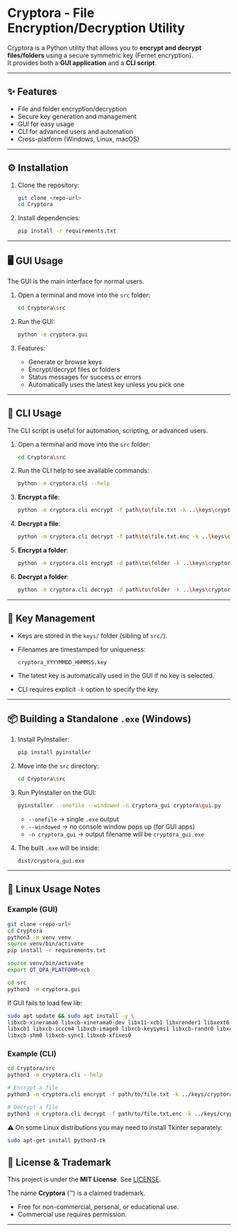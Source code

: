 # Cryptora - File Encryption/Decryption Utility

Cryptora is a Python utility that allows you to **encrypt and decrypt files/folders** using a secure symmetric key (Fernet encryption).  
It provides both a **GUI application** and a **CLI script**.

---

## ✨ Features
- File and folder encryption/decryption  
- Secure key generation and management  
- GUI for easy usage  
- CLI for advanced users and automation  
- Cross-platform (Windows, Linux, macOS)  

---

## ⚙️ Installation
1. Clone the repository:
   ```bash
   git clone <repo-url>
   cd Cryptora
   ```

2. Install dependencies:

   ```bash
   pip install -r requirements.txt
   ```

---

## 🖥️ GUI Usage

The GUI is the main interface for normal users.

1. Open a terminal and move into the `src` folder:

   ```bash
   cd Cryptora\src
   ```

2. Run the GUI:

   ```bash
   python -m cryptora.gui
   ```

3. Features:

   * Generate or browse keys
   * Encrypt/decrypt files or folders
   * Status messages for success or errors
   * Automatically uses the latest key unless you pick one

---

## 🔑 CLI Usage

The CLI script is useful for automation, scripting, or advanced users.

1. Open a terminal and move into the `src` folder:

   ```bash
   cd Cryptora\src
   ```

2. Run the CLI help to see available commands:

   ```bash
   python -m cryptora.cli --help
   ```

3. **Encrypt a file**:

   ```bash
   python -m cryptora.cli encrypt -f path\to\file.txt -k ..\keys\cryptora_YYYYMMDD_HHMMSS.key
   ```

4. **Decrypt a file**:

   ```bash
   python -m cryptora.cli decrypt -f path\to\file.txt.enc -k ..\keys\cryptora_YYYYMMDD_HHMMSS.key
   ```

5. **Encrypt a folder**:

   ```bash
   python -m cryptora.cli encrypt -d path\to\folder -k ..\keys\cryptora_YYYYMMDD_HHMMSS.key
   ```

6. **Decrypt a folder**:

   ```bash
   python -m cryptora.cli decrypt -d path\to\folder -k ..\keys\cryptora_YYYYMMDD_HHMMSS.key
   ```

---

## 🔐 Key Management

* Keys are stored in the `keys/` folder (sibling of `src/`).
* Filenames are timestamped for uniqueness:

  ```
  cryptora_YYYYMMDD_HHMMSS.key
  ```
* The latest key is automatically used in the GUI if no key is selected.
* CLI requires explicit `-k` option to specify the key.

---

## 📦 Building a Standalone `.exe` (Windows)

1. Install PyInstaller:

   ```bash
   pip install pyinstaller
   ```

2. Move into the `src` directory:

   ```bash
   cd Cryptora\src
   ```

3. Run PyInstaller on the GUI:

   ```bash
   pyinstaller --onefile --windowed -n cryptora_gui cryptora\gui.py
   ```

   * `--onefile` → single `.exe` output
   * `--windowed` → no console window pops up (for GUI apps)
   * `-n cryptora_gui` → output filename will be `cryptora_gui.exe`

4. The built `.exe` will be inside:

   ```
   dist/cryptora_gui.exe
   ```

---


## 🐧 Linux Usage Notes

### Example (GUI)

```bash
git clone <repo-url>
cd Cryptora
python3 -m venv venv
source venv/bin/activate
pip install -r requirements.txt

source venv/bin/activate
export QT_QPA_PLATFORM=xcb

cd src
python3 -m cryptora.gui
```
If GUI fails to load few lib:
```bash
sudo apt update && sudo apt install -y \
libxcb-xinerama0 libxcb-xinerama0-dev libx11-xcb1 libxrender1 libxext6 libxfixes3 libx11-dev \
libxcb1 libxcb-icccm4 libxcb-image0 libxcb-keysyms1 libxcb-randr0 libxcb-render-util0 libxcb-shape0 \
libxcb-shm0 libxcb-sync1 libxcb-xfixes0
```

### Example (CLI)

```bash
cd Cryptora/src
python3 -m cryptora.cli --help

# Encrypt a file
python3 -m cryptora.cli encrypt -f path/to/file.txt -k ../keys/cryptora_YYYYMMDD_HHMMSS.key

# Decrypt a file
python3 -m cryptora.cli decrypt -f path/to/file.txt.enc -k ../keys/cryptora_YYYYMMDD_HHMMSS.key
```

⚠️ On some Linux distributions you may need to install Tkinter separately:

```bash
sudo apt-get install python3-tk
```


## 📜 License & Trademark

This project is under the **MIT License**. See [LICENSE](./LICENSE).

The name **Cryptora** (™) is a claimed trademark.

* Free for non-commercial, personal, or educational use.
* Commercial use requires permission.


---
